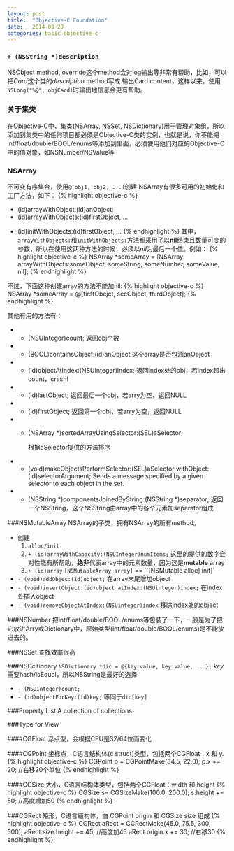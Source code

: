 ```yaml
---
layout: post
title:  "Objective-C Foundation"
date:   2014-08-29
categories: basic objective-c
---
```


### `+ (NSString *)description`
NSObject method, override这个method会对log输出等非常有帮助，比如，可以把*Card*这个类的*description* method写成 输出Card content，这样以来，使用`NSLong("%@", objCard)`时输出地信息会更有帮助。

### 关于集类
在Objective-C中，集类(NSArray, NSSet, NSDictionary)用于管理对象组，所以添加到集类中的任何项目都必须是Objective-C类的实例，也就是说，你不能把int/float/double/BOOL/enums等添加到里面，必须使用他们对应的Objective-C中的值对象，如NSNumber/NSValue等

### NSArray
不可变有序集合，使用`@[obj1, obj2, ...]`创建
NSArray有很多可用的初始化和工厂方法，如下：
{% highlight objective-c %}
+ (id)arrayWithObject:(id)anObject:
+ (id)arrayWithObjects:(id)firstObject, ...
- (id)initWithObjects:(id)firstObject, ...
{% endhighlight %}
其中，`arrayWithObjects:`和`initWithObjects:`方法都采用了以**nil**结束且数量可变的参数，所以在使用这两种方法的时候，必须以*nil*为最后一个值。例如：
{% highlight objective-c %}
NSArray *someArray = [NSArray arrayWithObjects:someObject, someString, someNumber, someValue, nil];
{% endhighlight %}

不过，下面这种创建array的方法不能加nil:
{% highlight objective-c %}
NSArray *someArray = @[firstObejct, secObject, thirdObject];
{% endhighlight %}

其他有用的方法有：
* - (NSUInteger)count;
    返回obj个数
* - (BOOL)containsObject:(id)anObject
    这个array是否包涵anObject
* - (id)objectAtIndex:(NSUInteger)index;
    返回index处的obj，若index超出count，crash!
* - (id)lastObject;
    返回最后一个obj，若arry为空，返回NULL
* - (id)firstObject;
    返回第一个obj，若arry为空，返回NULL
* - (NSArray *)sortedArrayUsingSelector:(SEL)aSelector;

    根据aSelector提供的方法排序
* - (void)makeObjectsPerformSelector:(SEL)aSelector withObject:(id)selectorArgument;
    Sends a message specified by a given selector to each object in the set.
* - (NSString *)componentsJoinedByString:(NSString *)separator;
    返回一个NSString，这个NSString由array中的各个元素加separator组成

###NSMutableArray
NSArray的子类，拥有NSArray的所有method。
* 创建
    1. `alloc/init`
    2. `+ (id)arrayWithCapacity:(NSUInteger)numItems;`
        这里的提供的数字会对性能有所帮助，**绝非**代表array中的元素数量，因为这是**mutable** array
    3. `+ (id)array`
        `[NSMutableArray array]` == ``[NSMutable alloc] init]`
* `- (void)addObjec:(id)object;`
    在array末尾增加object
* `- (void)insertObject:(id)object atIndex:(NSUinteger)index;`
    在index处插入object
* `- (void)removeObjectAtIndex:(NSUinteger)index`
    移除index处的object

###NSNumber
把int/float/double/BOOL/enums等包装了一下，一般是为了把它放进Arry或Dictionary中，原始类型(int/float/double/BOOL/enums)是不能放进去的。

###NSSet
查找效率很高

###NSDcitionary
`NSDictionary *dic = @{key:value, key:value, ...};`
*key*需要hash/isEqual，所以NSString是最好的选择
* `- (NSUInteger)count;`
* `- (id)objectForKey:(id)key;`
    等同于`dic[key]`

###Property List
A collection of collections

###Type for View


####CGFloat
浮点型，会根据CPU是32/64位而变化


####CGPoint
坐标点，C语言结构体(c struct)类型，包括两个CGFloat：x 和 y.
{% highlight objective-c %}
CGPoint p = CGPointMake(34.5, 22.0);
p.x += 20;  //右移20个单位
{% endhighlight %}


####CGSize
大小，C语言结构体类型，包括两个CGFloat：width 和 height
{% highlight objective-c %}
CGSize s= CGSizeMake(100.0, 200.0);
s.height += 50; //高度增加50
{% endhighlight %}

###CGRect
矩形，C语言结构体，由 CGPoint origin 和 CGSize size 组成
{% highlight objective-c %}
CGRect aRect = CGRectMake(45.0, 75.5, 300, 500);
aRect.size.height += 45;    //高度加45
aRect.origin.x += 30;   //右移30
{% endhighlight %}